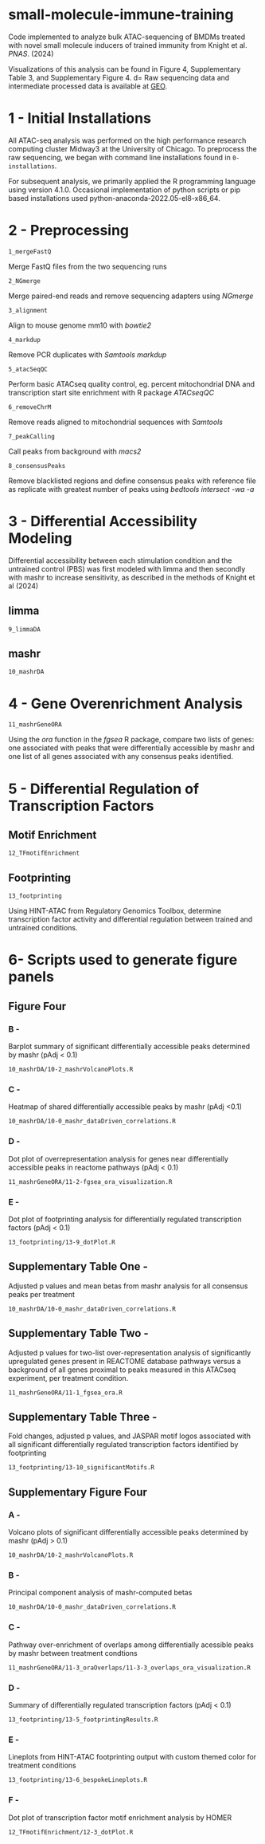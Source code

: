 # small-molecule-immune-training
Code implemented to analyze bulk ATAC-sequencing of BMDMs treated with novel small molecule inducers of trained immunity from Knight et al. <i>PNAS</i>. (2024)

Visualizations of this analysis can be found in Figure 4, Supplementary Table 3, and Supplementary Figure 4.
d=
Raw sequencing data and intermediate processed data is available at [GEO](https://www.ncbi.nlm.nih.gov/geo/query/acc.cgi?acc=GSE270608). 


# 1 - Initial Installations
All ATAC-seq analysis was performed on the high performance research computing cluster Midway3 at the University of Chicago. To preprocess the raw sequencing, we began with command line installations found in `0-installations`. 

For subsequent analysis, we primarily applied the R programming language using version 4.1.0. Occasional implementation of python scripts or pip based installations used python-anaconda-2022.05-el8-x86_64. 

# 2 - Preprocessing
`1_mergeFastQ`

Merge FastQ files from the two sequencing runs

`2_NGmerge`

Merge paired-end reads and remove sequencing adapters using <i>NGmerge</i>

`3_alignment`

Align to mouse genome mm10 with <i>bowtie2</i>

`4_markdup`

Remove PCR duplicates with <i>Samtools markdup</i>

`5_atacSeqQC`

Perform basic ATACseq quality control, eg. percent mitochondrial DNA and transcription start site enrichment with R package <i>ATACseqQC</i>

`6_removeChrM`

Remove reads aligned to mitochondrial sequences with <i>Samtools</i>

`7_peakCalling`

Call peaks from background with <i>macs2</i>

`8_consensusPeaks`

Remove blacklisted regions and define consensus peaks with reference file as replicate with greatest number of peaks using <i>bedtools intersect -wa -a</i>


# 3 - Differential Accessibility Modeling
Differential accessibility between each stimulation condition and the untrained control (PBS) was first modeled with limma and then secondly with mashr to increase sensitivity, as described in the methods of Knight et al (2024)

## limma
`9_limmaDA`

## mashr
`10_mashrDA`

# 4 - Gene Overenrichment Analysis
`11_mashrGeneORA`

Using the <i>ora</i> function in the <i>fgsea</i> R package, compare two lists of genes: one associated with peaks that were differentially accessible by mashr and one list of all genes associated with any consensus peaks identified.

# 5 - Differential Regulation of Transcription Factors

## Motif Enrichment
`12_TFmotifEnrichment`



## Footprinting
`13_footprinting`

Using HINT-ATAC from Regulatory Genomics Toolbox, determine transcription factor activity and differential regulation between trained and untrained conditions.


# 6- Scripts used to generate figure panels

## Figure Four

### B - 
Barplot summary of significant differentially accessible peaks determined by mashr (pAdj < 0.1)

`10_mashrDA/10-2_mashrVolcanoPlots.R`

### C - 
Heatmap of shared differentially accessible peaks by mashr (pAdj <0.1)

`10_mashrDA/10-0_mashr_dataDriven_correlations.R`

### D - 
Dot plot of overrepresentation analysis for genes near differentially accessible peaks in reactome pathways (pAdj < 0.1)

`11_mashrGeneORA/11-2-fgsea_ora_visualization.R`

### E - 
Dot plot of footprinting analysis for differentially regulated transcription factors (pAdj < 0.1)

`13_footprinting/13-9_dotPlot.R`

## Supplementary Table One -
Adjusted p values and mean betas from mashr analysis for all consensus peaks per treatment

`10_mashrDA/10-0_mashr_dataDriven_correlations.R`


## Supplementary Table Two -
Adjusted p values for two-list over-representation analysis of significantly upregulated genes present in REACTOME database pathways versus a background of all genes proximal to peaks measured in this ATACseq experiment, per treatment condition.

`11_mashrGeneORA/11-1_fgsea_ora.R`


## Supplementary Table Three -
Fold changes, adjusted p values, and JASPAR motif logos associated with all significant differentially regulated transcription factors identified by footprinting

`13_footprinting/13-10_significantMotifs.R`


## Supplementary Figure Four

### A - 
Volcano plots of significant differentially accessible peaks determined by mashr (pAdj > 0.1)

`10_mashrDA/10-2_mashrVolcanoPlots.R`

### B - 
Principal component analysis of mashr-computed betas

`10_mashrDA/10-0_mashr_dataDriven_correlations.R`

### C - 
Pathway over-enrichment of overlaps among differentially acessible peaks by mashr between treatment condtions 

`11_mashrGeneORA/11-3_oraOverlaps/11-3-3_overlaps_ora_visualization.R`

### D - 
Summary of differentially regulated transcription factors (pAdj < 0.1)

`13_footprinting/13-5_footprintingResults.R`

### E - 
Lineplots from HINT-ATAC footprinting output with custom themed color for treatment conditions

`13_footprinting/13-6_bespokeLineplots.R`

### F - 
Dot plot of transcription factor motif enrichment analysis by HOMER

`12_TFmotifEnrichment/12-3_dotPlot.R`

